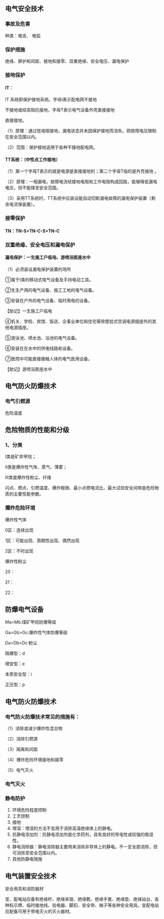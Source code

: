 ## 电气安全技术

### 事故及危害

种类：电击、 电弧

### 保护措施

绝缘、屏护和间距、接地和接零、双重绝缘、安全电压、漏电保护

### 接地保护

#### IT：

IT 系统即保护接地系统。字母I表示配电网不接地

不接地或经高阻抗接地，字母T表示电气设备外壳直接接地

直接接地。

（1）原理：通过低电阻接地，漏电状态并未因保护接地而消失。把故障电压限制在安全范围以内。

（2）范围：保护接地适用于各种不接地配电网。

#### TT系统：（中性点工作接地）

（1）第一个字母T表示的就是电源是直接接地的；第二个字母T指的是外壳接地 。

（2）原理：一相漏电，故障电流经接地电阻和工作电阻构成回路，能够降低漏电电压，但不能降至安全范围。

（3）采用TT系统时，TT系统中应装设能自动切断漏电故障的漏电保护装置（剩余电流保装置）。

### 接零保护

#### TN：TN-S>TN-C-S>TN-C

### 双重绝缘、安全电压和漏电保护

#### 漏电保护：一生施工户临电、游喷浴医座水中

（1）必须装设漏电保护装置的场所

①属于Ⅰ类的移动式电气设备及手持电动工具。

②生生产用的电气设备、施工工地的电气设备。

③安装在户外的电气设备、临时用电的设备。

【助记】一生施工户临电

④机关、学校、宾馆、饭店、企事业单位和住宅等除壁挂式空调电源插座外的其他电源插座。

⑤游泳池、喷水池、浴池的电气设备。

⑥安装在在水中的供电线路和设备。

⑦医院中可能直接接触人体的电气医用设备。

【助记】游喷浴医座水中

## 电气防火防爆技术

### 电气引燃源

危险温度

## 危险物质的性能和分级

### 1、分类

Ⅰ类是矿井甲烷；

Ⅱ类是爆炸性气体、蒸气、薄雾；

Ⅲ类是爆炸性粉尘、纤维

闪点、燃点、引燃温度、爆炸极限、最小点燃电流比、最大试验安全间隙是危险物质的主要性能参数。

### 爆炸危险环境

爆炸性气体

0区：连续出现

1区：可能出现、周期性出现、偶然出现

2区：不时出现

爆炸性粉尘

20：

21：

22：

## 防爆电气设备

Ma>Mb:煤矿甲烷防爆等级

Ga>Gb>Gc:爆炸性气体防爆等级

Da>Db>Dc:粉尘

隔爆型：d

增安型：e

本质安全型：i

正压型：p

## 电气防火防爆技术

### 电气防火防爆技术常见的措施有：

（1）消除或减少爆炸性混合物

（2）消除引燃源

（3）隔离和间距

（4）爆炸危险环境接地和接零

（5）电气灭火

### 电气灭火

### 静电防护

1. 环境危险程度控制
2. 工艺控制
3. 接地
4. 增湿：增湿的方法不宜用于消除高温绝缘体上的静电。
5. 抗静电添加剂：抗静电添加剂是化学药剂，具有良好的导电性或较强的吸湿性。
6. 静电消除器：静电消除器主要用来消除非导体上的静电。不一定全部消除，但可消除至安全范围以内。
7. 其他防静电措施

## 电气装置安全技术


安全用具和消防器材

变、配电站应备有绝缘杆、绝缘夹钳、绝缘靴、绝缘手套、绝缘垫、绝缘站台、各种标示牌、临时接地线、验电器、脚扣、安全带、梯子等各种安全用具。变配电站应配备可用于带电灭火的灭火器材。
